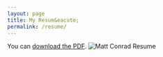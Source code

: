 ```yaml
---
layout: page
title: My Resum&eacute;
permalink: /resume/
---
```


You can [download the PDF](../assets/Matt-Conrad-Resume.pdf).
![Matt Conrad Resume](../assets/Matt-Conrad-Resume.png)
